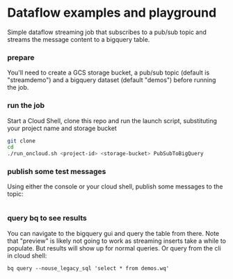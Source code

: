 # Dataflow examples and playground

Simple dataflow streaming job that subscribes to a pub/sub topic and streams the message content to a bigquery table.

### prepare
You'll need to create a GCS storage bucket, a pub/sub topic (default is "streamdemo") and a bigquery dataset (default "demos") before running the job.

### run the job
Start a Cloud Shell, clone this repo and run the launch script, substituting your project name and storage bucket

``` sh
git clone 
cd 
./run_oncloud.sh <project-id> <storage-bucket> PubSubToBigQuery
```
### publish some test messages

Using either the console or your cloud shell, publish some messages to the topic:

```gcloud beta pubsub topics publish streamdemo --message="hello world" --project=<PROJECT-ID>
```

### query bq to see results

You can navigate to the bigquery gui and query the table from there. Note that "preview" is likely not going to work as streaming inserts take a while to populate. But results will show up for normal queries. Or query from the cli in cloud shell:

```bq query --nouse_legacy_sql 'select * from demos.wq'```
